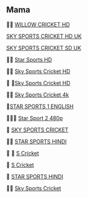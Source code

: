 
  
## Mama
👋👋 [WILLOW CRICKET HD](http://66.northerniptv.ca:8000/golden123/golden123/201)

[SKY SPORTS CRICKET HD UK](http://mlsh1.com:2086/iptvreal/55225/129)

[SKY SPORTS CRICKET SD UK](http://mlsh1.com:2086/iptvreal/55225/136)

👋👋 [Star Sports HD](http://66.northerniptv.ca:8000/live/george/george123/201.m3u8)

👋👋  [Sky Sports Cricket HD](http://66.northerniptv.ca:8000/live/george/george123/205.m3u8)

👋 👋[Sky Sports Cricket HD](http://66.northerniptv.ca:8000/golden123/golden123/205)

👋👋 [Sky Sports Cricket 4k](https://bit.ly/32LbYVT)
 
 👋[STAR SPORTS 1 ENGLISH](http://flussonic.finetv.xyz/auth?channel=StarSports1English&authorization=b12eb0ec0130e987278877128ea42934&server=1)

👋👋👋 [Star Sport 2 480p](http://66.northerniptv.ca:8000/tommy2/123456/201?checkedby%3Ahlscat.com)

👋 [SKY SPORTS CRICKET](http://f.ok2.se:8000/victor1/victor123/205)

👋👋 [STAR SPORTS HINDI](http://66.northerniptv.ca:8000/golden123/golden123/201)

👋 👋 [S Cricket](http://66.northerniptv.ca:8000/golden123/golden123/81947)

👋 [S Cricket](http://f.ok2.se:8000/victor1/victor123/81947)

👋 [STAR SPORTS HINDI](http://66.northerniptv.ca:8000/golden123/golden123/201)

👋👋 [Sky Sports Cricket ](http://66.northerniptv.ca:8000/golden123/golden123/205)
